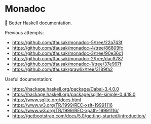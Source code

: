 # Monadoc

:bookmark: Better Haskell documentation.

Previous attempts:

- https://github.com/tfausak/monadoc-5/tree/22a743f
- https://github.com/tfausak/monadoc-4/tree/86809fc
- https://github.com/tfausak/monadoc-3/tree/90e36c1
- https://github.com/tfausak/monadoc-2/tree/dac8787
- https://github.com/tfausak/monadoc-1/tree/37e997f
- https://github.com/tfausak/grawlix/tree/3189fa2

Useful documentation:

- https://hackage.haskell.org/package/Cabal-3.4.0.0
- https://hackage.haskell.org/package/sqlite-simple-0.4.18.0
- https://www.sqlite.org/docs.html
- https://www.w3.org/TR/1999/REC-xslt-19991116
- https://www.w3.org/TR/1999/REC-xpath-19991116/
- https://getbootstrap.com/docs/5.0/getting-started/introduction/
